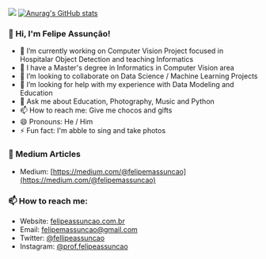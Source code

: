 ![](https://komarev.com/ghpvc/?username=fellipeassuncao&label=PROFILE+VIEWS)
[![Anurag's GitHub stats](https://github-readme-stats.vercel.app/api?username=fellipeassuncao)](https://github.com/fellipeassuncao/github-readme-stats)

### 👋 Hi, I'm Felipe Assunção!

- 🔭 I’m currently working on Computer Vision Project focused in Hospitalar Object Detection and teaching Informatics
- 🌱 I have a Master's degree in Informatics in Computer Vision area
- 👯 I’m looking to collaborate on Data Science / Machine Learning Projects
- 🤔 I’m looking for help with my experience with Data Modeling and Education
- 💬 Ask me about Education, Photography, Music and Python
- 📫 How to reach me: Give me chocos and gifts
- 😄 Pronouns: He / Him
- ⚡ Fun fact: I'm abble to sing and take photos

<!--
**fellipeassuncao/fellipeassuncao** is a ✨ _special_ ✨ repository because its `README.md` (this file) appears on your GitHub profile.

Here are some ideas to get you started:

- 🔭 I’m currently working on ...
- 🌱 I’m currently learning ...
- 👯 I’m looking to collaborate on ...
- 🤔 I’m looking for help with ...
- 💬 Ask me about ...
- 📫 How to reach me: ...
- 😄 Pronouns: ...
- ⚡ Fun fact: ...
-->


### 📰 Medium Articles

- Medium: [https://medium.com/@felipemassuncao](https://medium.com/@felipemassuncao)

### 📫 How to reach me:

- Website: [felipeassuncao.com.br](https://felipeassuncao.com.br/)
- Email: [felipemassuncao@gmail.com](mailto:felipemassuncao@gmail.com)
- Twitter: [@fellipeassuncao](https://twitter.com/fellipeassuncao)
- Instagram: [@prof.felipeassuncao](https://instagram.com/prof.felipeassuncao)
